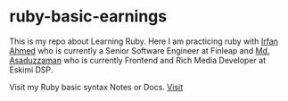 # ruby-basic-earnings
This is my repo about Learning Ruby. Here I am practicing ruby with [Irfan Ahmed](https://github.com/rubyrider) who is currently a Senior Software Engineer at Finleap and [Md. Asaduzzaman](https://github.com/plabon-asad) who is currently Frontend and Rich Media Developer at Eskimi DSP.

Visit my Ruby basic syntax Notes or Docs. [Visit](https://github.com/sayanta28/ruby-basic-earnings/tree/self-study-ruby)
